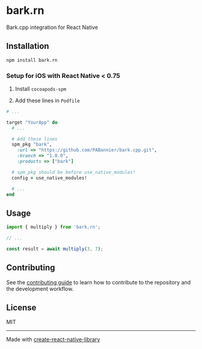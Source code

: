 # bark.rn

Bark.cpp integration for React Native

## Installation

```sh
npm install bark.rn
```

### Setup for iOS with React Native < 0.75

1. Install `cocoapods-spm`

2. Add these lines in `Podfile`

```rb
# ...

target "YourApp" do
  # ...

  # Add these lines
  spm_pkg "bark",
    :url => "https://github.com/PABannier/bark.cpp.git",
    :branch => "1.0.0",
    :products => ["bark"]

  # spm_pkg should be before use_native_modules!
  config = use_native_modules!

  # ...
end
```

## Usage


```js
import { multiply } from 'bark.rn';

// ...

const result = await multiply(3, 7);
```


## Contributing

See the [contributing guide](CONTRIBUTING.md) to learn how to contribute to the repository and the development workflow.

## License

MIT

---

Made with [create-react-native-library](https://github.com/callstack/react-native-builder-bob)
